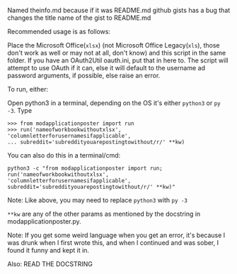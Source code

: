 Named theinfo.md because if it was README.md github gists has a bug that changes the title name of the gist to README.md

Recommended usage is as follows:

Place the Microsoft Office(`xlsx`) (not Microsoft Office Legacy(`xls`), those don't work as well or may not at all, don't know) and this script in the same folder. If you have an OAuth2Util oauth.ini, put that in here to. The script will attempt to use OAuth if it can, else it will default to the username ad password arguments, if possible, else raise an error.

To run, either:

Open python3 in a terminal, depending on the OS it's either `python3` or `py -3`.
Type

    >>> from modapplicationposter import run
    >>> run('nameofworkbookwithoutxlsx', 'columnletterforusernamesifapplicable',
    ... subreddit='subreddityouarepostingtowithout/r/' **kw)
    
You can also do this in a terminal/cmd:

    python3 -c "from modapplicationposter import run; run('nameofworkbookwithoutxlsx', 'columnletterforusernamesifapplicable', subreddit='subreddityouarepostingtowithout/r/' **kw)"
    
Note: Like above, you may need to replace `python3` with `py -3`

`**kw` are any of the other params as mentioned by the docstring in modapplicationposter.py.

Note: If you get some weird language when you get an error, it's because I was drunk when I first wrote this, and when I continued and was sober, I found it funny and kept it in.

Also: READ THE DOCSTRING